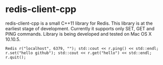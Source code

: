 # redis-client-cpp

redis-client-cpp is a small C++11 library for Redis. This library
is at the earliest stage of development. Currently it supports only
SET, GET and PING commands. Library is being developed and tested on Mac OS X 10.10.5.


``Redis r("localhost", 6379, "");
  std::cout << r.ping() << std::endl;
  r.set("hello github");
  std::cout << r.get("hello") << std::endl;
  r.quit();``
